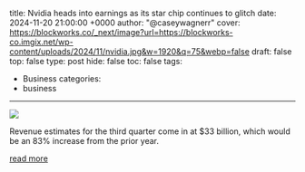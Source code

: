 title: Nvidia heads into earnings as its star chip continues to glitch
date: 2024-11-20 21:00:00 +0000
author: "@caseywagnerr"
cover: https://blockworks.co/_next/image?url=https://blockworks-co.imgix.net/wp-content/uploads/2024/11/nvidia.jpg&w=1920&q=75&webp=false
draft: false
top: false
type: post
hide: false
toc: false
tags:
  - Business
categories:
  - business
---

![](https://blockworks.co/_next/image?url=https://blockworks-co.imgix.net/wp-content/uploads/2024/11/nvidia.jpg&w=1920&q=75&webp=false)

Revenue estimates for the third quarter come in at $33 billion, which would be an 83% increase from the prior year.

[read more](https://blockworks.co/news/nvidia-third-quarter-earnings-expectations)
